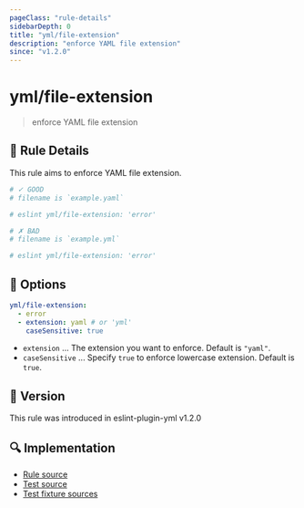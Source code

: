 ```yaml
---
pageClass: "rule-details"
sidebarDepth: 0
title: "yml/file-extension"
description: "enforce YAML file extension"
since: "v1.2.0"
---
```


# yml/file-extension

> enforce YAML file extension

## :book: Rule Details

This rule aims to enforce YAML file extension.

<eslint-code-block file-name="example.yaml">

<!-- eslint-skip -->

```yaml
# ✓ GOOD
# filename is `example.yaml`

# eslint yml/file-extension: 'error'
```

</eslint-code-block>

<eslint-code-block file-name="example.yaml">

<!-- eslint-skip -->

```yaml
# ✗ BAD
# filename is `example.yml`

# eslint yml/file-extension: 'error'
```

</eslint-code-block>

## :wrench: Options

```yaml
yml/file-extension:
  - error
  - extension: yaml # or 'yml'
    caseSensitive: true
```

- `extension` ... The extension you want to enforce. Default is `"yaml"`.
- `caseSensitive` ... Specify `true` to enforce lowercase extension. Default is `true`.

## :rocket: Version

This rule was introduced in eslint-plugin-yml v1.2.0

## :mag: Implementation

- [Rule source](https://github.com/ota-meshi/eslint-plugin-yml/blob/master/src/rules/file-extension.ts)
- [Test source](https://github.com/ota-meshi/eslint-plugin-yml/blob/master/tests/src/rules/file-extension.ts)
- [Test fixture sources](https://github.com/ota-meshi/eslint-plugin-yml/tree/master/tests/fixtures/rules/file-extension)
